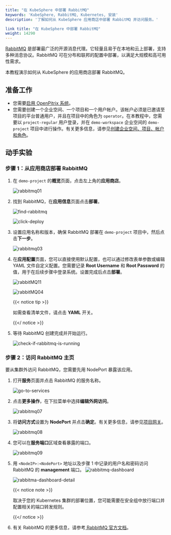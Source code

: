```yaml
---
title: "在 KubeSphere 中部署 RabbitMQ"
keywords: 'KubeSphere, RabbitMQ, Kubernetes, 安装'
description: '了解如何从 KubeSphere 应用商店中部署 RabbitMQ 并访问服务。'

link title: "在 KubeSphere 中部署 RabbitMQ"
weight: 14290
---
```

[RabbitMQ](https://www.rabbitmq.com/) 是部署最广泛的开源消息代理。它轻量且易于在本地和云上部署，支持多种消息协议。RabbitMQ 可在分布和联邦的配置中部署，以满足大规模和高可用性需求。

本教程演示如何从 KubeSphere 的应用商店部署 RabbitMQ。

## 准备工作

- 您需要[启用 OpenPitrix 系统](../../../pluggable-components/app-store/)。
- 您需要创建一个企业空间、一个项目和一个用户帐户。该帐户必须是已邀请至项目的平台普通用户，并且在项目中的角色为 `operator`。在本教程中，您需要以 `project-regular` 用户登录，并在 `demo-workspace` 企业空间的 `demo-project` 项目中进行操作。有关更多信息，请参见[创建企业空间、项目、帐户和角色](../../../quick-start/create-workspace-and-project/)。

## 动手实验

### 步骤 1：从应用商店部署 RabbitMQ

1. 在 `demo-project` 的**概览**页面，点击左上角的**应用商店**。

   ![rabbitmq01](/images/docs/zh-cn/appstore/built-in-apps/rabbitmq-app/rabbitmq01.png)

2. 找到 RabbitMQ，在**应用信息**页面点击**部署**。

   ![find-rabbitmq](/images/docs/zh-cn/appstore/built-in-apps/rabbitmq-app/rabbitmq02.png)

   ![click-deploy](/images/docs/zh-cn/appstore/built-in-apps/rabbitmq-app/rabbitmq021.png)

3. 设置应用名称和版本，确保 RabbitMQ 部署在 `demo-project` 项目中，然后点击**下一步**。

   ![rabbitmq03](/images/docs/zh-cn/appstore/built-in-apps/rabbitmq-app/rabbitmq03.png)

4. 在**应用配置**页面，您可以直接使用默认配置，也可以通过修改表单参数或编辑 YAML 文件自定义配置。您需要记录 **Root Username** 和 **Root Password** 的值，用于在后续步骤中登录系统。设置完成后点击**部署**。

   ![rabbitMQ11](/images/docs/zh-cn/appstore/built-in-apps/rabbitmq-app/rabbitMQ11.png)

   ![rabbitMQ04](/images/docs/zh-cn/appstore/built-in-apps/rabbitmq-app/rabbitMQ04.png)

   {{< notice tip >}}

   如需查看清单文件，请点击 **YAML** 开关。

   {{</ notice >}}

5. 等待 RabbitMQ 创建完成并开始运行。

   ![check-if-rabbitmq-is-running](/images/docs/zh-cn/appstore/built-in-apps/rabbitmq-app/rabbitmq05.png)

### 步骤 2：访问 RabbitMQ 主页

要从集群外访问 RabbitMQ，您需要先用 NodePort 暴露该应用。

1. 打开**服务**页面并点击 RabbitMQ 的服务名称。

   ![go-to-services](/images/docs/zh-cn/appstore/built-in-apps/rabbitmq-app/rabbitmq06.png)

2. 点击**更多操作**，在下拉菜单中选择**编辑外网访问**。

   ![rabbitmq07](/images/docs/zh-cn/appstore/built-in-apps/rabbitmq-app/rabbitmq07.png)

3. 将**访问方式**设置为 **NodePort** 并点击**确定**。有关更多信息，请参见[项目网关](../../../project-administration/project-gateway/)。

   ![rabbitmq08](/images/docs/zh-cn/appstore/built-in-apps/rabbitmq-app/rabbitmq08.png)

4. 您可以在**服务端口**区域查看暴露的端口。

   ![rabbitmq09](/images/docs/zh-cn/appstore/built-in-apps/rabbitmq-app/rabbitmq09.png)

5. 用 `<NodeIP>:<NodePort>` 地址以及步骤 1 中记录的用户名和密码访问 RabbitMQ 的 **management** 端口。
   ![rabbitmq-dashboard](/images/docs/zh-cn/appstore/built-in-apps/rabbitmq-app/rabbitmq-dashboard.png)

   ![rabbitma-dashboard-detail](/images/docs/zh-cn/appstore/built-in-apps/rabbitmq-app/rabbitma-dashboard-detail.png)

   {{< notice note >}}

   取决于您的 Kubernetes 集群的部署位置，您可能需要在安全组中放行端口并配置相关的端口转发规则。

   {{</ notice >}} 

6. 有关 RabbitMQ 的更多信息，请参考[ RabbitMQ 官方文档](https://www.rabbitmq.com/documentation.html)。

